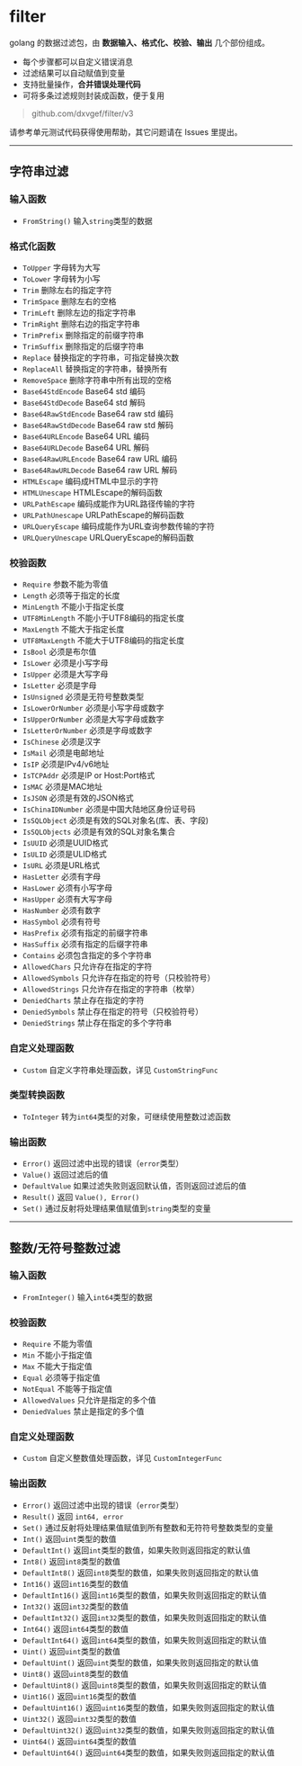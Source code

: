 # filter

golang 的数据过滤包，由 **数据输入、格式化、校验、输出** 几个部份组成。

- 每个步骤都可以自定义错误消息
- 过滤结果可以自动赋值到变量
- 支持批量操作，**合并错误处理代码**
- 可将多条过滤规则封装成函数，便于复用

> github.com/dxvgef/filter/v3

请参考单元测试代码获得使用帮助，其它问题请在 Issues 里提出。

---

## 字符串过滤

### 输入函数
- `FromString()` 输入`string`类型的数据

### 格式化函数

- `ToUpper` 字母转为大写
- `ToLower` 字母转为小写
- `Trim` 删除左右的指定字符
- `TrimSpace` 删除左右的空格
- `TrimLeft` 删除左边的指定字符串
- `TrimRight` 删除右边的指定字符串
- `TrimPrefix` 删除指定的前缀字符串
- `TrimSuffix` 删除指定的后缀字符串
- `Replace` 替换指定的字符串，可指定替换次数
- `ReplaceAll` 替换指定的字符串，替换所有
- `RemoveSpace` 删除字符串中所有出现的空格
- `Base64StdEncode` Base64 std 编码
- `Base64StdDecode` Base64 std 解码
- `Base64RawStdEncode` Base64 raw std 编码
- `Base64RawStdDecode` Base64 raw std 解码
- `Base64URLEncode` Base64 URL 编码
- `Base64URLDecode` Base64 URL 解码
- `Base64RawURLEncode` Base64 raw URL 编码
- `Base64RawURLDecode` Base64 raw URL 解码
- `HTMLEscape` 编码成HTML中显示的字符
- `HTMLUnescape` HTMLEscape的解码函数
- `URLPathEscape` 编码成能作为URL路径传输的字符
- `URLPathUnescape` URLPathEscape的解码函数
- `URLQueryEscape` 编码成能作为URL查询参数传输的字符
- `URLQueryUnescape` URLQueryEscape的解码函数

### 校验函数

- `Require` 参数不能为零值
- `Length` 必须等于指定的长度
- `MinLength` 不能小于指定长度
- `UTF8MinLength` 不能小于UTF8编码的指定长度
- `MaxLength` 不能大于指定长度
- `UTF8MaxLength` 不能大于UTF8编码的指定长度
- `IsBool` 必须是布尔值
- `IsLower` 必须是小写字母
- `IsUpper` 必须是大写字母
- `IsLetter` 必须是字母
- `IsUnsigned` 必须是无符号整数类型
- `IsLowerOrNumber` 必须是小写字母或数字
- `IsUpperOrNumber` 必须是大写字母或数字
- `IsLetterOrNumber` 必须是字母或数字
- `IsChinese` 必须是汉字
- `IsMail` 必须是电邮地址
- `IsIP` 必须是IPv4/v6地址
- `IsTCPAddr` 必须是IP or Host:Port格式
- `IsMAC` 必须是MAC地址
- `IsJSON` 必须是有效的JSON格式
- `IsChinaIDNumber` 必须是中国大陆地区身份证号码
- `IsSQLObject` 必须是有效的SQL对象名(库、表、字段)
- `IsSQLObjects` 必须是有效的SQL对象名集合
- `IsUUID` 必须是UUID格式
- `IsULID` 必须是ULID格式
- `IsURL` 必须是URL格式
- `HasLetter` 必须有字母
- `HasLower` 必须有小写字母
- `HasUpper` 必须有大写字母
- `HasNumber` 必须有数字
- `HasSymbol` 必须有符号
- `HasPrefix` 必须有指定的前缀字符串
- `HasSuffix` 必须有指定的后缀字符串
- `Contains` 必须包含指定的多个字符串
- `AllowedChars` 只允许存在指定的字符
- `AllowedSymbols` 只允许存在指定的符号（只校验符号）
- `AllowedStrings` 只允许存在指定的字符串（枚举）
- `DeniedCharts` 禁止存在指定的字符
- `DeniedSymbols` 禁止存在指定的符号（只校验符号）
- `DeniedStrings` 禁止存在指定的多个字符串

### 自定义处理函数

- `Custom` 自定义字符串处理函数，详见 `CustomStringFunc`

### 类型转换函数

- `ToInteger` 转为`int64`类型的对象，可继续使用整数过滤函数

### 输出函数

- `Error()` 返回过滤中出现的错误（`error`类型）
- `Value()` 返回过滤后的值
- `DefaultValue` 如果过滤失败则返回默认值，否则返回过滤后的值
- `Result()` 返回 `Value(), Error()`
- `Set()` 通过反射将处理结果值赋值到`string`类型的变量

---

## 整数/无符号整数过滤

### 输入函数
- `FromInteger()` 输入`int64`类型的数据

### 校验函数

- `Require` 不能为零值
- `Min` 不能小于指定值
- `Max` 不能大于指定值
- `Equal` 必须等于指定值
- `NotEqual` 不能等于指定值
- `AllowedValues` 只允许是指定的多个值
- `DeniedValues` 禁止是指定的多个值

### 自定义处理函数

- `Custom` 自定义整数值处理函数，详见 `CustomIntegerFunc`

### 输出函数

- `Error()` 返回过滤中出现的错误（`error`类型）
- `Result()` 返回 `int64, error`
- `Set()` 通过反射将处理结果值赋值到所有整数和无符符号整数类型的变量
- `Int()` 返回`uint`类型的数值
- `DefaultInt()` 返回`int`类型的数值，如果失败则返回指定的默认值
- `Int8()` 返回`int8`类型的数值
- `DefaultInt8()` 返回`int8`类型的数值，如果失败则返回指定的默认值
- `Int16()` 返回`int16`类型的数值
- `DefaultInt16()` 返回`int16`类型的数值，如果失败则返回指定的默认值
- `Int32()` 返回`int32`类型的数值
- `DefaultInt32()` 返回`int32`类型的数值，如果失败则返回指定的默认值
- `Int64()` 返回`int64`类型的数值
- `DefaultInt64()` 返回`int64`类型的数值，如果失败则返回指定的默认值
- `Uint()` 返回`uint`类型的数值
- `DefaultUint()` 返回`uint`类型的数值，如果失败则返回指定的默认值
- `Uint8()` 返回`uint8`类型的数值
- `DefaultUint8()` 返回`uint8`类型的数值，如果失败则返回指定的默认值
- `Uint16()` 返回`uint16`类型的数值
- `DefaultUint16()` 返回`uint16`类型的数值，如果失败则返回指定的默认值
- `Uint32()` 返回`uint32`类型的数值
- `DefaultUint32()` 返回`uint32`类型的数值，如果失败则返回指定的默认值
- `Uint64()` 返回`uint64`类型的数值
- `DefaultUint64()` 返回`uint64`类型的数值，如果失败则返回指定的默认值
